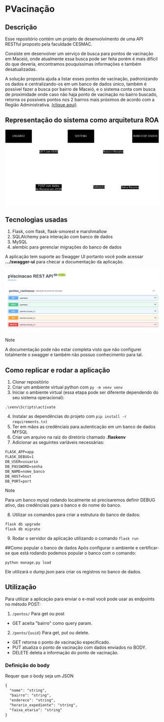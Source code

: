 # PVacinação
## Descrição
Esse repositório contém um projeto de desenvolvimento de uma API RESTful proposto pela faculdade CESMAC.

Consiste em desenvolver um serviço de busca para pontos de vacinação em Maceió, onde atualmente essa busca pode ser feita porém é mais difícil do que deveria, encontramos pouquíssimas informações e também desatualizadas.

A solução proposta ajuda a listar esses pontos de vacinação, padronizando os dados e centralizando-os em um banco de dados único, também é possível fazer a busca por bairro de Maceió, e o sistema conta com busca de proximidade onde caso não haja ponto de vacinação no bairro buscado, retorna os possíveis pontos nos 2 bairros mais próximos de acordo com a Região Administrativa. [(clique aqui)](https://www.participa.maceio.al.gov.br/participa-maceio/regiaoAdministrativas.faces)

## Representação do sistema como arquitetura ROA
![Arquitetura](./pVacinacao.drawio.png)

## Tecnologias usadas
1. Flask, com flask, flask-smorest e marshmallow
2. SQLAlchemy para interação com banco de dados
3. MySQL
4. alembic para gerenciar migrações do banco de dados

A aplicação tem suporte ao Swagger UI portanto você pode acessar **.../swagger-ui** para checar a documentação da aplicação.

![Print do swagger-ui da aplicação](./swagger-ui.jpg)

> [!NOTE]
> A documentação pode não estar completa visto que não configurei totalmente o swagger e também não possuo conhecimento para tal.

## Como replicar e rodar a aplicação
1. Clonar repositório
2. Criar um ambiente virtual python com ```py -m venv venv```
3. Iniciar o ambiente virtual (essa etapa pode ser diferente dependendo do seu sistema operacional):
```
.\venv\Scripts\activate
```
4. Instalar as dependências do projeto com ```pip install -r requirements.txt```
5. Ter em mãos as credênciais para autenticação em um banco de dados MYSQL
7. Criar um arquivo na raiz do diretório chamado **.flaskenv**
8. Adicionar as seguintes variáveis necessárias:
```
FLASK_APP=app
FLASK_DEBUG=1
DB_USER=usuario
DB_PASSWORD=senha
DB_NAME=nome_banco
DB_HOST=host
DB_PORT=port
```
> [!NOTE]
> Para um banco mysql rodando localmente só precisaremos definir DEBUG ativo, das credênciais para o banco e do nome do banco.
8. Utilizar os comandos para criar a estrutura do banco de dados:
```
flask db upgrade
flask db migrate
```

9. Rodar o servidor da aplicação utilizando o comando ```flask run```

##Como popular o banco de dados
Após configurar o ambiente e certificar-se que está rodando podemos popular o banco com o comando:
```
python manage.py load
```
Ele utilizará o dump.json para criar os registros no banco de dados.
   
## Utilização
Para utilizar a aplicação para enviar o e-mail você pode usar as endpoints no método POST:
1. ```/pontos/```
Para get ou post
* GET aceita "bairro" como query param.
2. ```/ponto/{uuid}```
Para get, put ou delete.
* GET retorna o ponto de vacinação especificado.
* PUT atualiza o ponto de vacinação com dados enviados no BODY.
* DELETE deleta a informação do ponto de vacinação.

### Definição do body
Requer que o body seja um JSON
```
{
  "nome": "string",
  "bairro": "string",
  "endereco": "string",
  "horario_expediente": "string",
  "faixa_etaria": "string"
}
```
